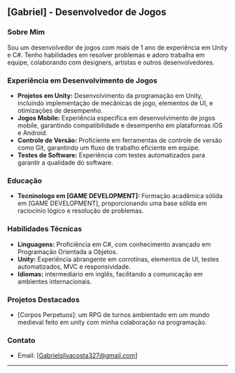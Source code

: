 

## [Gabriel] - Desenvolvedor de Jogos

### Sobre Mim
Sou um desenvolvedor de jogos  com mais de 1 ano de experiência em Unity e C#. Tenho habilidades  em resolver problemas  e adoro trabalha em equipe, colaborando com designers, artistas e outros desenvolvedores.

### Experiência em Desenvolvimento de Jogos
- **Projetos em Unity:** Desenvolvimento da programação em Unity, incluindo implementação de mecânicas de jogo, elementos de UI, e otimizações de desempenho.
- **Jogos Mobile:** Experiência específica em desenvolvimento de jogos mobile, garantindo compatibilidade e desempenho em plataformas iOS e Android.
- **Controle de Versão:** Proficiente em ferramentas de controle de versão como Git, garantindo um fluxo de trabalho eficiente em equipe.
- **Testes de Software:** Experiência com testes automatizados para garantir a qualidade do software.

### Educação
- **Tecninologo em [GAME DEVELOPMENT]:** Formação acadêmica sólida em [GAME DEVELOPMENT], proporcionando uma base sólida em raciocínio lógico e resolução de problemas.

### Habilidades Técnicas
- **Linguagens:** Proficiência em C#, com conhecimento avançado em Programação Orientada a Objetos.
- **Unity:** Experiência abrangente em  corrotinas, elementos de UI, testes automatizados, MVC e responsividade.
- **Idiomas:** intermediario em inglês, facilitando a comunicação em ambientes internacionais.

### Projetos Destacados
- [Corpos Perpetuos]:  um RPG de turnos ambientado em um mundo medieval feito em unity com minha colaboração na programação.


### Contato
- Email: [Gabrielsilvacosta327@gmail.com]
---

